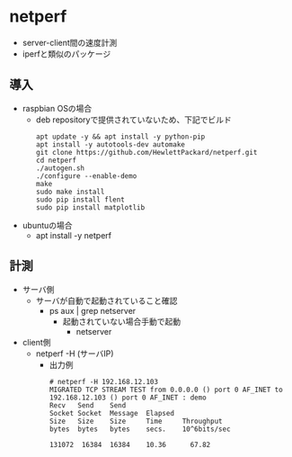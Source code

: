 # netperf

* server-client間の速度計測
* iperfと類似のパッケージ

## 導入

* raspbian OSの場合
  * deb repositoryで提供されていないため、下記でビルド
    ```
    apt update -y && apt install -y python-pip
    apt install -y autotools-dev automake
    git clone https://github.com/HewlettPackard/netperf.git
    cd netperf
    ./autogen.sh
    ./configure --enable-demo
    make
    sudo make install
    sudo pip install flent
    sudo pip install matplotlib
    ```
* ubuntuの場合
  * apt install -y netperf

## 計測

* サーバ側
  * サーバが自動で起動されていること確認
    * ps aux | grep netserver
      * 起動されていない場合手動で起動
        * netserver
* client側
  * netperf -H (サーバIP)
    * 出力例
      ```
      # netperf -H 192.168.12.103
      MIGRATED TCP STREAM TEST from 0.0.0.0 () port 0 AF_INET to 192.168.12.103 () port 0 AF_INET : demo
      Recv   Send    Send
      Socket Socket  Message  Elapsed
      Size   Size    Size     Time     Throughput
      bytes  bytes   bytes    secs.    10^6bits/sec

      131072  16384  16384    10.36      67.82
      ```
